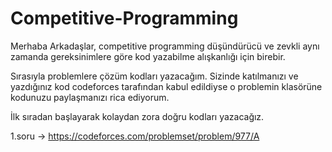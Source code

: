 # Competitive-Programming

Merhaba Arkadaşlar, competitive programming düşündürücü ve zevkli aynı zamanda gereksinimlere 
göre kod yazabilme alışkanlığı için birebir.

Sırasıyla problemlere çözüm kodları yazacağım. Sizinde katılmanızı ve yazdığınız kod codeforces tarafından
kabul edildiyse o problemin klasörüne kodunuzu paylaşmanızı rica ediyorum.

İlk sıradan başlayarak kolaydan zora doğru kodları yazacağız.

1.soru ->  https://codeforces.com/problemset/problem/977/A
